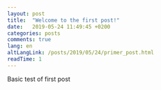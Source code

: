 ```yaml
---
layout: post
title:  "Welcome to the first post!"
date:   2019-05-24 11:49:45 +0200
categories: posts
comments: true
lang: en
altLangLink: /posts/2019/05/24/primer_post.html
readTime: 1
---
```



Basic test of first post
